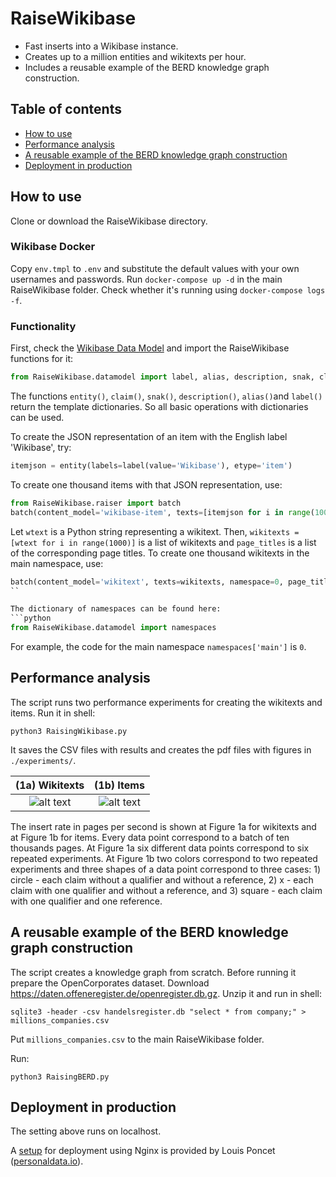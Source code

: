 # RaiseWikibase

* Fast inserts into a Wikibase instance.
* Creates up to a million entities and wikitexts per hour.
* Includes a reusable example of the BERD knowledge graph construction.

## Table of contents
- [How to use](#how-to-use)
- [Performance analysis](#performance)
- [A reusable example of the BERD knowledge graph construction](#example)
- [Deployment in production](#deployment)

## How to use

Clone or download the RaiseWikibase directory.

### Wikibase Docker

Copy `env.tmpl` to `.env` and substitute the default values with your
own usernames and passwords. Run `docker-compose up -d` in the main RaiseWikibase folder. 
Check whether it's running using `docker-compose logs -f`.

### Functionality

First, check the [Wikibase Data Model](https://www.mediawiki.org/wiki/Wikibase/DataModel) and import the RaiseWikibase functions for it:
```python
from RaiseWikibase.datamodel import label, alias, description, snak, claim, entity
```

The functions `entity()`, `claim()`, `snak()`, `description()`, `alias()`and `label()` return the template dictionaries. So all basic operations with dictionaries can be used.

To create the JSON representation of an item with the English label 'Wikibase', try:
```python
itemjson = entity(labels=label(value='Wikibase'), etype='item')
```

To create one thousand items with that JSON representation, use:
```python
from RaiseWikibase.raiser import batch
batch(content_model='wikibase-item', texts=[itemjson for i in range(1000)])
```

Let `wtext` is a Python string representing a wikitext. Then, `wikitexts = [wtext for i in range(1000)]` is a list of wikitexts and `page_titles` is a list of the corresponding page titles. To create one thousand wikitexts in the main namespace, use:
```python
batch(content_model='wikitext', texts=wikitexts, namespace=0, page_title=page_titles)
``

The dictionary of namespaces can be found here:
```python
from RaiseWikibase.datamodel import namespaces
```

For example, the code for the main namespace `namespaces['main']` is `0`.

## Performance analysis

The script runs two performance experiments for creating the wikitexts and items. Run it in shell:
```shell
python3 RaisingWikibase.py
```
It saves the CSV files with results and creates the pdf files with figures in `./experiments/`.

| (1a) Wikitexts | (1b) Items |
|:------:|:------:|
| ![alt text](https://github.com/UB-Mannheim/RaiseWikibase/blob/main/experiments/exp1.png) | ![alt text](https://github.com/UB-Mannheim/RaiseWikibase/blob/main/experiments/exp2.png) |

The insert rate in pages per second is shown at Figure 1a for wikitexts and at Figure 1b for items. Every data point correspond to a batch of ten thousands pages. At Figure 1a six different data points correspond to six repeated experiments. At Figure 1b two colors correspond to two repeated experiments and three shapes of a data point correspond to three cases: 1) circle - each claim without a qualifier and without a reference, 2) x - each claim with one qualifier and without a reference, and 3) square - each claim with one qualifier and one reference.

## A reusable example of the BERD knowledge graph construction

The script creates a knowledge graph from scratch. Before running it prepare the OpenCorporates dataset.
Download https://daten.offeneregister.de/openregister.db.gz. Unzip it and run in shell:
```shell
sqlite3 -header -csv handelsregister.db "select * from company;" > millions_companies.csv
```
Put `millions_companies.csv` to the main RaiseWikibase folder.

Run:
```shell
python3 RaisingBERD.py
```

## Deployment in production

The setting above runs on localhost.

A [setup](https://stackoverflow.com/a/63397827) for deployment using Nginx is provided by Louis Poncet ([personaldata.io](https://wiki.personaldata.io)).